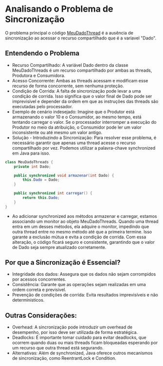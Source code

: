 # Analisando o Problema de Sincronização
O problema principal o código [MeuDadoThread](./MeuDadoThread.java) é a ausência de sincronização ao acessar o recurso compartilhado que é a variavel "Dado".

## Entendendo o Problema
* Recurso Compartilhado: A variável Dado dentro da classe MeuDadoThreads é um recurso compartilhado por ambas as threads, Produtora e Consumidora.
* Acesso Concorrente: Ambas as threads acessam e modificam esse recurso de forma concorrente, sem nenhuma proteção.
* Condição de Corrida: A falta de sincronização pode levar a uma condição de corrida. Isso significa que o valor final de Dado pode ser imprevisível e depender da ordem em que as instruções das threads são executadas pelo processador.
* Exemplo de cenário indesejado: Imagine que o Produtor está armazenando o valor 10 e o Consumidor, ao mesmo tempo, está tentando carregar o valor. Se o processador interromper a execução do Produtor no meio da atribuição, o Consumidor pode ler um valor inconsistente ou até mesmo um valor antigo.
* Solução - Introduzindo a Sincronização: Para resolver esse problema, é necessário garantir que apenas uma thread acesse o recurso compartilhado por vez. Podemos utilizar a palavra-chave synchronized em Java para isso.

```java
class MeuDadoThreads {
    private int Dado;

    public synchronized void armazenar(int Dado) {
        this.Dado = Dado;
    }

    public synchronized int carregar() {
        return this.Dado;
    }
}
```
* Ao adicionar synchronized aos métodos armazenar e carregar, estamos associando um monitor ao objeto MeuDadoThreads. Quando uma thread entra em um desses métodos, ela adquire o monitor, impedindo que outra thread entre no mesmo método até que a primeira termine. Isso garante a exclusão mútua e evita a condição de corrida. Com essa alteração, o código ficará seguro e consistente, garantindo que o valor de Dado seja sempre atualizado corretamente.

## Por que a Sincronização é Essencial?
* Integridade dos dados: Assegura que os dados não sejam corrompidos por acessos concorrentes.
* Consistência: Garante que as operações sejam realizadas em uma ordem correta e previsível.
* Prevenção de condições de corrida: Evita resultados imprevisíveis e não determinísticos.

## Outras Considerações:
* Overhead: A sincronização pode introduzir um overhead de desempenho, por isso deve ser utilizada de forma estratégica.
* Deadlocks: É importante tomar cuidado para evitar deadlocks, que ocorrem quando duas ou mais threads ficam bloqueadas esperando por um recurso que outra thread está segurando.
* Alternativas: Além de synchronized, Java oferece outros mecanismos de sincronização, como ReentrantLock e Condition.
